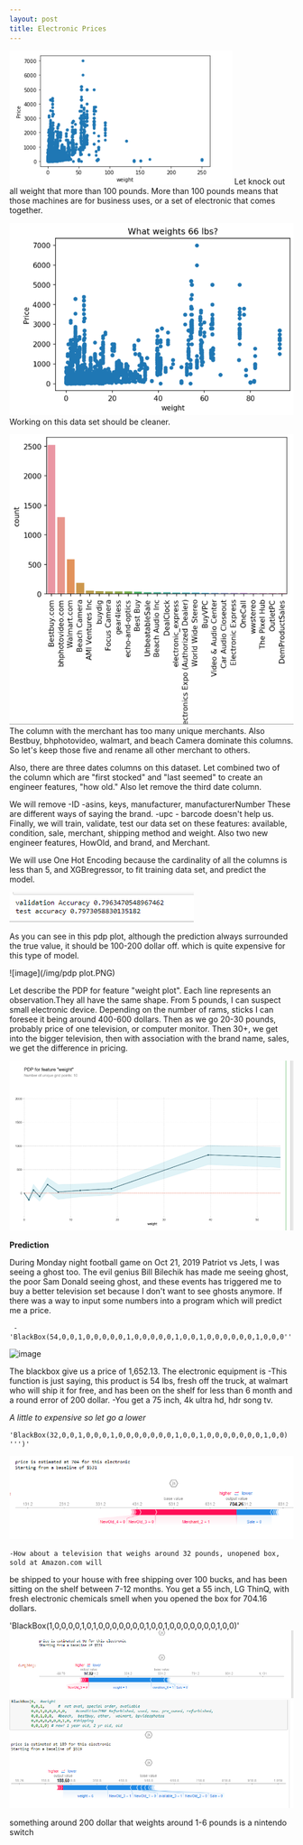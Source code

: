 ```yaml
---
layout: post
title: Electronic Prices
---
```

![image](/img/KnockOutOneHUndred.PNG)
  Let knock out all weight that more than 100 pounds. More than 100 pounds means that
those machines are for business uses, or a set of electronic that comes together.

![image](/img/WeightXPrice.PNG)
  Working on this data set should be cleaner. 
  
  
![image](/img/Merchant.PNG)
  The column with the merchant has too many unique merchants. Also Bestbuy, bhphotovideo, walmart, and beach Camera dominate this columns.
  So let's keep those five and rename all other merchant to others.
  
  Also, there are three dates columns on this dataset. Let combined two of the column which are "first stocked" and "last seemed" to create an engineer features, "how old." Also let remove the third date column.
  
  We will remove 
    -ID
    -asins, keys, manufacturer, manufacturerNumber These are different ways of saying the brand.
    -upc - barcode doesn't help us.
Finally, we will train, validate, test our data set on these features: available, condition, sale, merchant, shipping method and weight.
Also two new engineer features, HowOld, and brand, and Merchant.

We will use One Hot Encoding because the cardinality of all the columns is less than 5, and XGBregressor, to fit training data set, and predict the model.



![image](/img/accuracy.PNG)

As you can see in this pdp plot, although the prediction always surrounded the true value, it should be 100-200 dollar off. which is quite expensive
for this type of model.

![image](/img/pdp plot.PNG)


Let describe the PDP for feature "weight plot". Each line represents an observation.They all have the same shape. From 5 pounds, I
can suspect small electronic device. Depending on the number of rams, sticks I can foresee it being around 400-600 dollars.
Then as we go 20-30 pounds, probably price of one television, or computer monitor. Then 30+, we get into the bigger television,
then with association with the brand name, sales, we get the difference in pricing.

![image](/img/PartialDependencePlotForWeightXPrice.PNG)

**Prediction**

During Monday night football game on Oct 21, 2019 Patriot vs Jets, I was seeing a ghost too.
The evil genius Bill Bilechik has made me seeing ghost, the poor Sam Donald seeing ghost, and these
events has triggered me to buy  a better television set because I don't want to see ghosts anymore.
If there was a way to input some numbers into a program which will predict me a price.

     -'BlackBox(54,0,0,1,0,0,0,0,0,1,0,0,0,0,0,1,0,0,1,0,0,0,0,0,0,1,0,0,0''')'
![image](/img/assets.PNG)

The blackbox give us a price of 1,652.13.  The electronic equipment is 
  -This function is just saying, this product is 54 lbs, fresh off the truck, at walmart who will ship it for free, and has been on the shelf for less than 6 month and a round error of 200 dollar. 
  -You get a 75 inch, 4k ultra hd, hdr song tv.
  
*A little to expensive so let go a lower*
    
    'BlackBox(32,0,0,1,0,0,0,1,0,0,0,0,0,0,0,1,0,0,1,0,0,0,0,0,0,0,1,0,0)  ''')'
    
![image](/img/weightThirtyTwolb.PNG)
    
    -How about a television that weighs around 32 pounds, unopened box, sold at Amazon.com will
  be shipped to your house with free shipping over 100 bucks, and has been sitting on the shelf between 7-12 months.
  You get a 55 inch, LG ThinQ, with fresh electronic chemicals smell when you opened the box for 704.16 dollars.
  
  'BlackBox(1,0,0,0,0,1,0,1,0,0,0,0,0,0,0,1,0,0,1,0,0,0,0,0,0,0,1,0,0)'
![image](/img/ShapSevenNew.PNG)
![image](/img/ShapSevenPound.PNG)

  something around 200 dollar that weights around 1-6 pounds is a nintendo switch
    
    

